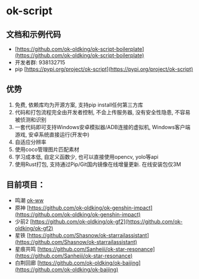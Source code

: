 # ok-script

## 文档和示例代码

* [https://github.com/ok-oldking/ok-script-boilerplate](https://github.com/ok-oldking/ok-script-boilerplate)
* 开发者群: 938132715
* pip [https://pypi.org/project/ok-script](https://pypi.org/project/ok-script)

## 优势

1. 免费, 依赖库均为开源方案, 支持pip install任何第三方库
2. 代码和打包流程完全由开发者控制, 不会上传服务器, 没有安全性隐患, 不容易被侦测和识别
3. 一套代码即可支持Windows安卓模拟器/ADB连接的虚拟机, Windows客户端游戏, 安卓系统直接运行(开发中)
4. 自适应分辨率
5. 使用coco管理图片匹配素材
6. 学习成本低, 自定义函数少, 也可以直接使用opencv, yolo等api
7. 使用Rust打包, 支持通过Pip/Git国内镜像在线增量更新. 在线安装包仅3M

## 目前项目：

* 鸣潮 [ok-ww](https://github.com/ok-oldking/ok-wuthering-waves)
* 原神 [https://github.com/ok-oldking/ok-genshin-impact](https://github.com/ok-oldking/ok-genshin-impact)
* 少前2 [https://github.com/ok-oldking/ok-gf2](https://github.com/ok-oldking/ok-gf2)
* 星铁 [https://github.com/Shasnow/ok-starrailassistant](https://github.com/Shasnow/ok-starrailassistant)
* 星痕共鸣 [https://github.com/Sanheiii/ok-star-resonance](https://github.com/Sanheiii/ok-star-resonance)
* 白荆回廊 [https://github.com/ok-oldking/ok-baijing](https://github.com/ok-oldking/ok-baijing)
